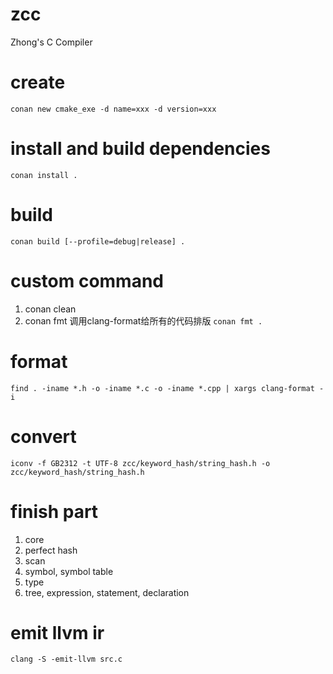 # zcc
Zhong's C Compiler

# create
`conan new cmake_exe -d name=xxx -d version=xxx`

# install and build dependencies
`conan install .`

# build
`conan build [--profile=debug|release] .`

# custom command
1. conan clean
2. conan fmt 调用clang-format给所有的代码排版 `conan fmt .`

# format
`find . -iname *.h -o -iname *.c -o -iname *.cpp | xargs clang-format -i`

# convert
`iconv -f GB2312 -t UTF-8 zcc/keyword_hash/string_hash.h -o zcc/keyword_hash/string_hash.h`

# finish part
1. core
2. perfect hash
3. scan
4. symbol, symbol table
5. type
6. tree, expression, statement, declaration

# emit llvm ir
`clang -S -emit-llvm src.c`